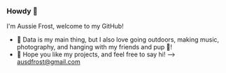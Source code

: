 ### Howdy 👋

I'm Aussie Frost, welcome to my GitHub!
- 🚵 Data is my main thing, but I also love going outdoors, making music, photography, and hanging with my friends and pup 🐶!
- 💬 Hope you like my projects, and feel free to say hi! --> [ausdfrost@gmail.com](mailto:ausdfrost@gmail.com)

<!--
**austinfroste/austinfroste** is a ✨ _special_ ✨ repository because its `README.md` (this file) appears on your GitHub profile.

Here are some ideas to get you started:


- 🌱 I'm an alum of Rob Chavez's *Computational Social Neuroscience Lab* where I built an [analysis pipeline](https://github.com/austinfroste/round_robin_person_decoding) that uses brain imaging to predict human thought on a [group dynamics study](https://drive.google.com/file/d/1izPhEpN1qDBnrQXxh3ieCiWiWzlfmrl1/view)!


- 🔭 I’m currently working on ...
- 🌱 I’m currently learning ...
- 👯 I’m looking to collaborate on ...
- 🤔 I’m looking for help with ...
- 💬 Ask me about ...
- 📫 How to reach me: ...
- 😄 Pronouns: ...
- ⚡ Fun fact: ...
-->
